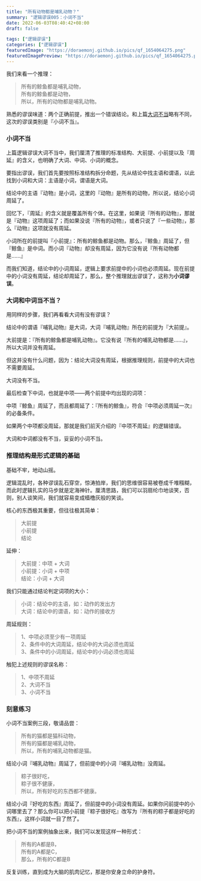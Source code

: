 ```yaml
---
title: "所有动物都是哺乳动物？"
summary: "逻辑谬误005：小词不当"
date: 2022-06-03T08:40:42+08:00
draft: false

tags: ["逻辑谬误"]
categories: ["逻辑谬误"]
featuredImage: "https://doraemonj.github.io/pics/qf_1654064275.png"
featuredImagePreview: "https://doraemonj.github.io/pics/qf_1654064275.png"
---
```


我们来看一个推理：

>   所有的鲸鱼都是哺乳动物，<br />所有的鲸鱼都是动物，<br />所以，所有的动物都是哺乳动物。

熟悉的谬误味道：两个正确前提，推出一个错误结论。和上篇[大词不当](https://doraemonj.github.io/zh-cn/logical_fallacy_005/)略有不同，这次的谬误类别是『小词不当』。

### 小词不当

上篇逻辑谬误大词不当中，我们厘清了推理的标准结构、大前提、小前提以及『周延』的含义，也明确了大词、中词、小词的概念。

要指出谬误，我们首先要按照标准结构拆分命题，先从结论中找主语和谓语，以此找到小词和大词：主语是小词，谓语是大词。

结论中的主语『动物』是小词，这里的『动物』是所有的动物，所以说，结论小词周延了。

回忆下，『周延』的含义就是覆盖所有个体。在这里，如果说『所有的动物』，那就是『动物』这项周延了；而如果没说『所有的动物』，或者只说了『一些动物』，那么『动物』这项就没有周延。

小词所在的前提叫『小前提』：所有的鲸鱼都是动物。那么，『鲸鱼』周延了，但『鲸鱼』是中词。而小词『动物』却没有周延，因为它没有说『所有动物都是……』

而我们知道，结论中的小词周延，逻辑上要求前提中的小词也必须周延。现在前提中的小词没有周延，结论却周延了，那么，整个推理就出谬误了，这称为**小词谬误**。

### 大词和中词当不当？

用同样的步骤，我们再看看大词有没有谬误？

结论中的谓语『哺乳动物』是大词，大词『哺乳动物』所在的前提为『大前提』。

大前提是：『所有的鲸鱼都是哺乳动物』。它没有说『所有的哺乳动物都是……』，所以大词并没有周延。

但这并没有什么问题，因为：结论大词没有周延，根据推理规则，前提中的大词也不需要周延。

大词没有不当。

最后检查下中词，也就是中项——两个前提中均出现的词项：

中项『鲸鱼』周延了，而且都周延了：『所有的鲸鱼』，符合『中项必须周延一次』的必备条件。

如果两个中项都没周延，那就是我们前天介绍的『中项不周延』的逻辑错误。

大词和中词都没有不当，妥妥的小词不当。

### 推理结构是形式逻辑的基础

基础不牢，地动山摇。

逻辑混乱时，各种谬误乱石穿空，惊涛拍岸，我们的思维很容易被卷成千堆糨糊，而此时逻辑扎实的马步就是定海神针。厘清思路，我们可以羽扇纶巾地谈笑，否则，别人谈笑间，我们就容易变成樯橹灰般的笑谈。

核心的东西极其重要，但往往极其简单：

>   大前提<br />
>   小前提<br />
>   结论

延伸：

>   大前提：中项 + 大词<br />
>   小前提：小词 + 中项<br />
>   结论：小词 + 大词

我们只能通过结论判定词项的大小：

>   小词：结论中的主语，如：动作的发出方<br />
>   大词：结论中的谓语，如：动作的接收方

周延规则：

>   1、中项必须至少有一项周延<br />
>   2、条件中的大词周延，结论中的大词必须也周延<br />
>   3、条件中的小词周延，结论中的小词必须也周延

触犯上述规则的谬误名称：

>   1、中项不周延<br />
>   2、大词不当<br />
>   3、小词不当

### 刻意练习

小词不当案例三段，敬请品尝：

>   所有的猫都是猫科动物，<br />
>   所有的猫都是哺乳动物，<br />
>   所以，所有的哺乳动物都是猫。

结论小词『哺乳动物』周延了，但前提中的小词『哺乳动物』没周延。

>   粽子很好吃，<br />
>   粽子很不健康，<br />
>   所以，所有好吃的东西都不健康。

结论小词『好吃的东西』周延了，但前提中的小词没有周延。如果你问前提中的小词哪里去了？那么你可以把小前提『粽子很好吃』改写为『所有的粽子都是好吃的东西』，这样小词就一目了然了。

把小词不当的案例抽象出来，我们可以发现这样一种形式：

>   所有的A都是B，<br />
>   所有的A都是C，<br />
>   那么，所有的C都是B

反复训练，直到成为大脑的肌肉记忆，那是你安身立命的护身符。

